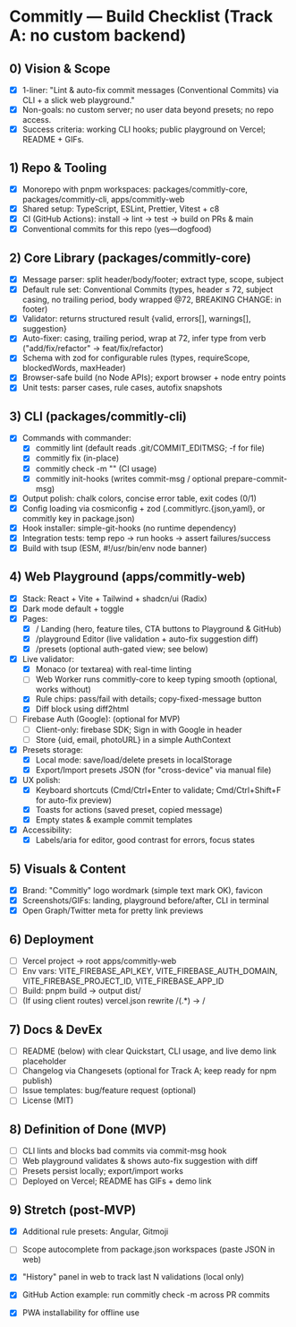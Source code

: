 # Commitly — Build Checklist (Track A: no custom backend)

## 0) Vision & Scope

- [x] 1-liner: "Lint & auto-fix commit messages (Conventional Commits) via CLI + a slick web playground."
- [x] Non-goals: no custom server; no user data beyond presets; no repo access.
- [x] Success criteria: working CLI hooks; public playground on Vercel; README + GIFs.

## 1) Repo & Tooling

- [x] Monorepo with pnpm workspaces: packages/commitly-core, packages/commitly-cli, apps/commitly-web
- [x] Shared setup: TypeScript, ESLint, Prettier, Vitest + c8
- [x] CI (GitHub Actions): install → lint → test → build on PRs & main
- [x] Conventional commits for this repo (yes—dogfood)

## 2) Core Library (packages/commitly-core)

- [x] Message parser: split header/body/footer; extract type, scope, subject
- [x] Default rule set: Conventional Commits (types, header ≤ 72, subject casing, no trailing period, body wrapped @72, BREAKING CHANGE: in footer)
- [x] Validator: returns structured result {valid, errors[], warnings[], suggestion}
- [x] Auto-fixer: casing, trailing period, wrap at 72, infer type from verb ("add/fix/refactor" → feat/fix/refactor)
- [x] Schema with zod for configurable rules (types, requireScope, blockedWords, maxHeader)
- [x] Browser-safe build (no Node APIs); export browser + node entry points
- [x] Unit tests: parser cases, rule cases, autofix snapshots

## 3) CLI (packages/commitly-cli)

- [x] Commands with commander:
  - [x] commitly lint (default reads .git/COMMIT_EDITMSG; -f for file)
  - [x] commitly fix (in-place)
  - [x] commitly check -m "<msg>" (CI usage)
  - [x] commitly init-hooks (writes commit-msg / optional prepare-commit-msg)
- [x] Output polish: chalk colors, concise error table, exit codes (0/1)
- [x] Config loading via cosmiconfig + zod (.commitlyrc.{json,yaml}, or commitly key in package.json)
- [x] Hook installer: simple-git-hooks (no runtime dependency)
- [x] Integration tests: temp repo → run hooks → assert failures/success
- [x] Build with tsup (ESM, #!/usr/bin/env node banner)

## 4) Web Playground (apps/commitly-web)

- [x] Stack: React + Vite + Tailwind + shadcn/ui (Radix)
- [x] Dark mode default + toggle
- [x] Pages:
  - [x] / Landing (hero, feature tiles, CTA buttons to Playground & GitHub)
  - [x] /playground Editor (live validation + auto-fix suggestion diff)
  - [x] /presets (optional auth-gated view; see below)
- [x] Live validator:
  - [x] Monaco (or textarea) with real-time linting
  - [ ] Web Worker runs commitly-core to keep typing smooth (optional, works without)
  - [x] Rule chips: pass/fail with details; copy-fixed-message button
  - [x] Diff block using diff2html
- [ ] Firebase Auth (Google): (optional for MVP)
  - [ ] Client-only: firebase SDK; Sign in with Google in header
  - [ ] Store {uid, email, photoURL} in a simple AuthContext
- [x] Presets storage:
  - [x] Local mode: save/load/delete presets in localStorage
  - [x] Export/Import presets JSON (for "cross-device" via manual file)
- [x] UX polish:
  - [x] Keyboard shortcuts (Cmd/Ctrl+Enter to validate; Cmd/Ctrl+Shift+F for auto-fix preview)
  - [x] Toasts for actions (saved preset, copied message)
  - [x] Empty states & example commit templates
- [x] Accessibility:
  - [x] Labels/aria for editor, good contrast for errors, focus states

## 5) Visuals & Content

- [x] Brand: "Commitly" logo wordmark (simple text mark OK), favicon
- [x] Screenshots/GIFs: landing, playground before/after, CLI in terminal
- [x] Open Graph/Twitter meta for pretty link previews

## 6) Deployment

- [ ] Vercel project → root apps/commitly-web
- [ ] Env vars: VITE_FIREBASE_API_KEY, VITE_FIREBASE_AUTH_DOMAIN, VITE_FIREBASE_PROJECT_ID, VITE_FIREBASE_APP_ID
- [ ] Build: pnpm build → output dist/
- [ ] (If using client routes) vercel.json rewrite /(.*) → /

## 7) Docs & DevEx

- [ ] README (below) with clear Quickstart, CLI usage, and live demo link placeholder
- [ ] Changelog via Changesets (optional for Track A; keep ready for npm publish)
- [ ] Issue templates: bug/feature request (optional)
- [ ] License (MIT)

## 8) Definition of Done (MVP)

- [ ] CLI lints and blocks bad commits via commit-msg hook
- [ ] Web playground validates & shows auto-fix suggestion with diff
- [ ] Presets persist locally; export/import works
- [ ] Deployed on Vercel; README has GIFs + demo link

## 9) Stretch (post-MVP)

- [x] Additional rule presets: Angular, Gitmoji
- [ ] Scope autocomplete from package.json workspaces (paste JSON in web)
- [x] "History" panel in web to track last N validations (local only)
- [x] GitHub Action example: run commitly check -m across PR commits
- [x] PWA installability for offline use

